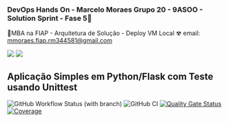 ### DevOps Hands On - Marcelo Moraes Grupo 20 - 9ASOO - Solution Sprint - Fase 5👋
🎃MBA na FIAP - Arquitetura de Solução - Deploy VM Local
☢ email: mmoraes.fiap.rm344581@gmail.com
<div> 
  <a href = "mailto:mmoraes.fiap.rm344581@gmail.com"><img src="https://img.shields.io/badge/-Gmail-%23333?style=for-the-badge&logo=gmail&logoColor=white" target="_blank"></a>
  <a href="https://www.linkedin.com/in/moraesmarcelo" target="_blank"><img src="https://img.shields.io/badge/-LinkedIn-%230077B5?style=for-the-badge&logo=linkedin&logoColor=white" target="_blank"></a> 
</div>

## Aplicação Simples em Python/Flask com Teste usando Unittest
![GitHub Workflow Status (with branch)](https://img.shields.io/github/actions/workflow/status/mmoraesspbr/devopslab_local/pipeline.yml?style=plastic)
![GitHub CI](https://github.com/mmoraesspbr/devopslab_local/actions/workflows/pipeline.yml/badge.svg)
[![Quality Gate Status](https://sonarcloud.io/api/project_badges/measure?project=mmoraesspbr_devopslab_local&metric=alert_status)](https://sonarcloud.io/summary/new_code?id=mmoraesspbr_devopslab_local)
[![Coverage](https://sonarcloud.io/api/project_badges/measure?project=mmoraesspbr_devopslab_local&metric=coverage)](https://sonarcloud.io/summary/new_code?id=mmoraesspbr_devopslab)


